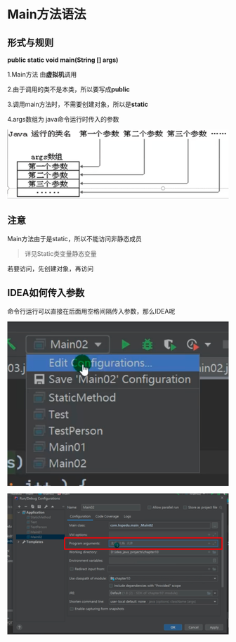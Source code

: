# Main方法语法

## 形式与规则

**public static void main(String [] args)**

1.Main方法 由**虚拟机**调用

2.由于调用的类不是本类，所以要写成**public**

3.调用main方法时，不需要创建对象，所以是**static**

4.args数组为 java命令运行时传入的参数

![image-20220418225744364](./image/image-20220418225744364.png)



## 注意

Main方法由于是static，所以不能访问非静态成员

> 详见Static类变量静态变量

若要访问，先创建对象，再访问



## IDEA如何传入参数

命令行运行可以直接在后面用空格间隔传入参数，那么IDEA呢

![image-20220418230409510](./image/image-20220418230409510.png)

![image-20220418230433211](image/image-20220418230433211.png)